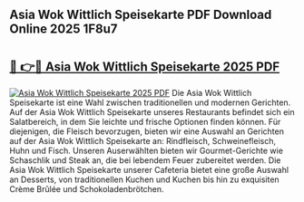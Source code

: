 ## Asia Wok Wittlich Speisekarte PDF Download Online 2025 1F8u7

# <h2><a href="http://gcb9m2.nevu.top/?p=Asia+Wok+Wittlich+Speisekarte">🔗 👉🔴 Asia Wok Wittlich Speisekarte 2025 PDF</a></h2>

[![Asia Wok Wittlich Speisekarte 2025 PDF](https://i.imgur.com/dBaPXMq.png)](http://gcb9m2.nevu.top/?p=Asia+Wok+Wittlich+Speisekarte)
Die Asia Wok Wittlich Speisekarte ist eine Wahl zwischen traditionellen und modernen Gerichten. Auf der Asia Wok Wittlich Speisekarte unseres Restaurants befindet sich ein Salatbereich, in dem Sie leichte und frische Optionen finden können. Für diejenigen, die Fleisch bevorzugen, bieten wir eine Auswahl an Gerichten auf der Asia Wok Wittlich Speisekarte an: Rindfleisch, Schweinefleisch, Huhn und Fisch. Unseren Auserwählten bieten wir Gourmet-Gerichte wie Schaschlik und Steak an, die bei lebendem Feuer zubereitet werden. Die Asia Wok Wittlich Speisekarte unserer Cafeteria bietet eine große Auswahl an Desserts, von traditionellen Kuchen und Kuchen bis hin zu exquisiten Crème Brûlée und Schokoladenbrötchen.
